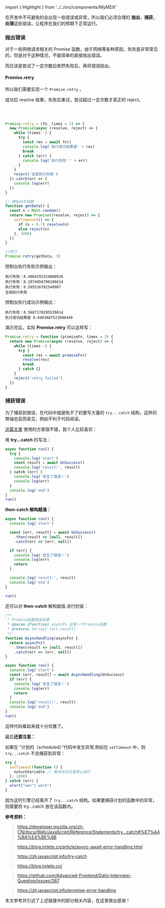 import { Highlight } from '../../src/components/MyMDX'

在开发中不可避免的会出现一些错误或异常，所以我们必须合理的 **抛出**，**捕获**，**处理**这些错误，让程序在我们的预期下正常运行。

### 抛出错误

对于一些网络请求相关的 Promise 函数，由于网络等各种原因，失败是非常常见的，但是对于这种情况，不能简单的直接抛出错误。

而应该是尝试了一定次数后依然失败后，再将错误抛出。

#### Promise.retry

所以我们需要实现一个 `Promise.retry` ，

<Highlight colorName='mint'>成功后 resolve 结果，失败后重试，尝试超过一定次数才真正的 reject。</Highlight>

<br/>
<br/>

```javascript
Promise.retry = (fn, times = 3) => {
  new Promise(async (resolve, reject) => {
    while (times--) {
      try {
        const res = await fn()
        console.log('执行成功结果是' + res)
        break
      } catch (err) {
        console.log('执行失败：' + err)
      }
    }
    reject('全部执行失败')
  }).catch(err => {
    console.log(err)
  })
}

// 模拟异步函数
function getData() {
  const n = Math.random()
  return new Promise((resolve, reject) => {
    setTimeout(() => {
      if (n > 0.7) resolve(n)
      else reject(n)
    }, 1000)
  })
}

//执行
Promise.retry(getData, 3)
```

控制台执行失败示例输出：

```
执行失败：0.4864293324880926
执行失败：0.1974050790106614
执行失败：0.595516781548987
全部执行失败
```

控制台执行成功示例输出：

```
执行失败：0.5607170295539814
执行成功结果是 0.8403887523046449
```

演示完后，实际 **Promise.retry** 可以这样写：

```javascript
Promise.retry = function (promiseFn, times = 3) {
  return new Promise(async (resolve, reject) => {
    while (times--) {
      try {
        const res = await promiseFn()
        resolve(res)
        break
      } catch {}
    }
    reject('retry failed')
  })
}
```

### 捕获错误

为了捕获到错误，在代码中就避免不了的要写大量的 `try...catch` 结构，这样的弊端也显而易见，例如不利于代码阅读。

[这篇文章](https://blog.imlete.cn/article/async-await-error-handling.html) 使用的方案很不错，我个人比较喜欢：

用 **try...catch** 的写法：

```javascript
async function run() {
  try {
    console.log('start')
    const result = await UnSuccess()
    console.log('result:', result)
  } catch (err) {
    console.log('发生了错误！')
    console.log(err)
  }
  console.log('end')
}
run()
```

**then-catch 解构赋值：**

```javascript
async function run() {
  console.log('start')

  const [err, result] = await UnSuccess()
    .then(result => [null, result])
    .catch(err => [err, null])

  if (err) {
    console.log('发生了错误！')
    console.log(err)
    return
  }

  console.log('result:', result)
  console.log('end')
}

run()
```

还可以对 **then-catch** 解构赋值 进行封装：

```javascript
/**
 * Promise函数错误处理
 * @param {Function} asyncFn 这是一个Promise函数
 * @returns {Array} [err,result]
 */
function AsyncHandling(asyncFn) {
  return asyncFn()
    .then(result => [null, result])
    .catch(err => [err, null])
}

async function run() {
  console.log('start')
  const [err, result] = await AsyncHandling(UnSuccess)
  if (err) {
    console.log('发生了错误！')
    console.log(err)
    return
  }
  console.log('result:', result)
  console.log('end')
}
run()
```

这样代码看起来就十分优雅了。

最后**还要注意：**

如果在 “计划的（scheduled）”代码中发生异常,例如在 `setTimeout` 中，则 `try...catch` 不会捕获到异常：

```javascript
try {
  setTimeout(function () {
    noSuchVariable // 脚本将在这里停止运行
  }, 1000)
} catch (err) {
  alert("won't work")
}
```

因为这时引擎已经离开了 `try...catch` 结构。如果要捕获计划的函数中的异常，则需要将 try...catch 放在该函数内。

**参考资料：**

> https://developer.mozilla.org/zh-CN/docs/Web/JavaScript/Reference/Statements/try...catch#%E7%A4%BA%E4%BE%8B

> https://blog.imlete.cn/article/async-await-error-handling.html

> https://zh.javascript.info/try-catch

> https://blog.imlete.cn/

> https://github.com/Advanced-Frontend/Daily-Interview-Question/issues/387

> https://zh.javascript.info/promise-error-handling

本文参考并引述了上述链接中的部分相关内容，在这里做出感谢！
